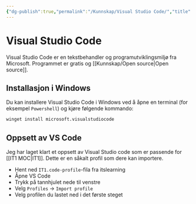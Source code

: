 ```yaml
---
{"dg-publish":true,"permalink":"/Kunnskap/Visual Studio Code/","title":"Visual Studio Code","tags":["it"]}
---
```



# Visual Studio Code
Visual Studio Code er en tekstbehandler og programutviklingsmiljø fra Microsoft. Programmet er gratis og [[Kunnskap/Open source\|Open source]].

## Installasjon i Windows
Du kan installere Visual Studio Code i Windows ved å åpne en terminal (for eksempel `Powershell`) og kjøre følgende kommando:

```bash
winget install microsoft.visualstudiocode
```

## Oppsett av VS Code
Jeg har laget klart et oppsett av Visual Studio code som er passende for [[IT1 MOC\|IT1]]. Dette er en såkalt profil som dere kan importere.

- Hent ned `IT1.code-profile`-fila fra itslearning
- Åpne VS Code
- Trykk på tannhjulet nede til venstre
- Velg `Profiles` → `Import profile`
- Velg profilen du lastet ned i det første steget
